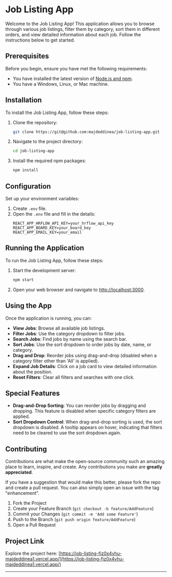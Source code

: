 # Job Listing App

Welcome to the Job Listing App! This application allows you to browse through various job listings, filter them by category, sort them in different orders, and view detailed information about each job. Follow the instructions below to get started.

## Prerequisites

Before you begin, ensure you have met the following requirements:

- You have installed the latest version of [Node.js and npm](https://nodejs.org/en/).
- You have a Windows, Linux, or Mac machine.

## Installation

To install the Job Listing App, follow these steps:

1. Clone the repository:

   ```bash
   git clone https://git@github.com:majdeddinea/job-listing-app.git
   ```

2. Navigate to the project directory:

   ```bash
   cd job-listing-app
   ```

3. Install the required npm packages:
   ```bash
   npm install
   ```

## Configuration

Set up your environment variables:

1. Create `.env` file.
2. Open the `.env` file and fill in the details:
   ```
   REACT_APP_HRFLOW_API_KEY=your_hrflow_api_key
   REACT_APP_BOARD_KEY=your_board_key
   REACT_APP_EMAIL_KEY=your_email
   ```

## Running the Application

To run the Job Listing App, follow these steps:

1. Start the development server:

   ```bash
   npm start
   ```

2. Open your web browser and navigate to [http://localhost:3000](http://localhost:3000).

## Using the App

Once the application is running, you can:

- **View Jobs**: Browse all available job listings.
- **Filter Jobs**: Use the category dropdown to filter jobs.
- **Search Jobs**: Find jobs by name using the search bar.
- **Sort Jobs**: Use the sort dropdown to order jobs by date, name, or category.
- **Drag and Drop**: Reorder jobs using drag-and-drop (disabled when a category filter other than 'All' is applied).
- **Expand Job Details**: Click on a job card to view detailed information about the position.
- **Reset Filters**: Clear all filters and searches with one click.

## Special Features

- **Drag-and-Drop Sorting**: You can reorder jobs by dragging and dropping. This feature is disabled when specific category filters are applied.
- **Sort Dropdown Control**: When drag-and-drop sorting is used, the sort dropdown is disabled. A tooltip appears on hover, indicating that filters need to be cleared to use the sort dropdown again.

## Contributing

Contributions are what make the open-source community such an amazing place to learn, inspire, and create. Any contributions you make are **greatly appreciated**.

If you have a suggestion that would make this better, please fork the repo and create a pull request. You can also simply open an issue with the tag "enhancement".

1. Fork the Project
2. Create your Feature Branch (`git checkout -b feature/AddFeature`)
3. Commit your Changes (`git commit -m 'Add some Feature'`)
4. Push to the Branch (`git push origin feature/AddFeature`)
5. Open a Pull Request

## Project Link

Explore the project here: [https://job-listing-fjz0x4vhu-majdeddinea1.vercel.app/](https://job-listing-fjz0x4vhu-majdeddinea1.vercel.app/)

---
